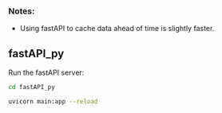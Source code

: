 ### Notes:

- Using fastAPI to cache data ahead of time is slightly faster.
    
## fastAPI_py

Run the fastAPI server:

```bash
cd fastAPI_py
```

```bash
uvicorn main:app --reload
```